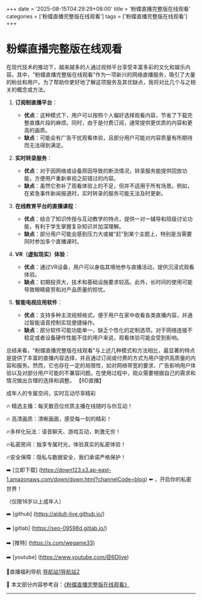 +++
date = '2025-08-15T04:29:29+08:00'
title = '粉蝶直播完整版在线观看'
categories = ['粉蝶直播完整版在线观看']
tags = ['粉蝶直播完整版在线观看']
+++

# 粉蝶直播完整版在线观看

在现代技术的推动下，越来越多的人通过视频平台享受丰富多彩的文化和娱乐内容。其中，"粉蝶直播完整版在线观看"作为一项新兴的网络直播服务，吸引了大量的粉丝和用户。为了帮助你更好地了解这项服务及其优缺点，我将对比几个与之相关的概念或方法。

1. **订阅制直播平台**：
   - **优点**：这种模式下，用户可以按照个人偏好选择观看内容，节省了下载完整直播片段的麻烦。同时，由于是付费订阅，通常提供更优质的内容和更高的画质。
   - **缺点**：可能会有广告干扰观看体验，且部分用户可能对内容质量有所期待而无法得到满足。

2. **实时转录服务**：
   - **优点**：对于因网络或设备原因导致的断流情况，转录服务能提供回放功能，方便用户重新审视之前错过的内容。
   - **缺点**：虽然它弥补了观看体验上的不足，但并不适用于所有场景。例如，在紧急事件新闻报道时，实时转录的服务可能无法及时更新。

3. **在线教育平台的直播课程**：
   - **优点**：结合了知识传授与互动教学的特点，提供一对一辅导和班级讨论功能，有利于学生掌握复杂知识并加深理解。
   - **缺点**：部分用户可能会感到压力大或被“赶”到某个主题上，特别是当需要同时参加多个直播课时。

4. **VR（虚拟现实）体验**：
   - **优点**：通过VR设备，用户可以身临其境地参与直播活动，提供沉浸式观看体验。
   - **缺点**：初期投资大，技术和基础设施要求较高。此外，长时间的使用可能导致眼睛疲劳和对产品质量的担忧。

5. **智能电视应用软件**：
   - **优点**：支持多种主流视频格式，便于用户在家中收看各类直播内容，并通过智能语音控制实现便捷操作。
   - **缺点**：部分软件可能功能单一，缺乏个性化的定制选项。对于网络连接不稳定或者设备硬件性能不佳的用户来说，观看体验可能会受到影响。

总结来看，“粉蝶直播完整版在线观看”与上述几种模式和方法相比，最显著的特点是提供了丰富的直播内容选择，并且通过订阅或付费的方式为用户提供高质量的内容和服务。然而，它也存在一定的局限性，如对网络带宽的要求、广告影响用户体验以及对部分用户可能的不兼容问题。在使用过程中，观众需要根据自己的需求和情况做出合理的选择和调整。
【6D直播】

 成年人的专属空间，实时互动尽享精彩

🔥 精选主播：每天数百位优质主播在线随时与你互动！

🔥 高清画质：清晰画面，感受每一刻的精彩！

🔥多样化玩法：语音聊天、游戏互动，刺激无穷！

🔥私密房间：独享专属时光，体验真实的私密体验！

🔥安全保障：隐私与数据安全，我们承诺严格保护！

➡️ [立即下载] (https://down123.s3.ap-east-1.amazonaws.com/down/down.html?channelCode=blog) ⬅️ ，开启你的私密世界！

 （仅限18岁以上成年人）

➡️ [github] (https://aldult-live.github.io/)

➡️ [gitlab] (https://seo-09598d.gitlab.io/)

➡️ [推特] (https://x.com/wegame33)

➡️ [youtube] (https://www.youtube.com/@6Dlive)

🔞直播福利导航   [导航站1](https://webstack-86085a.gitlab.io/)[导航站2](https://onlygit123-2.github.io/)

📘 本文部分内容参考自：[《粉蝶直播完整版在线观看》](https://webstack-hugo-7.pages.dev/)

---

